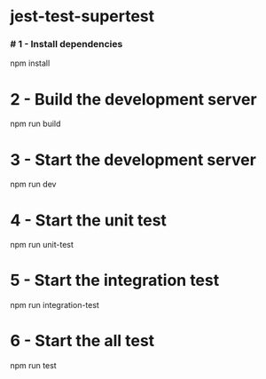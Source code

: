 # jest-test-supertest

###  # 1 - Install dependencies
npm install
# 2 - Build the development server
npm run build
# 3 - Start the development server
npm run dev
# 4 - Start the unit test
npm run unit-test
# 5 - Start the integration test
npm run integration-test
# 6 - Start the all test
npm run test

